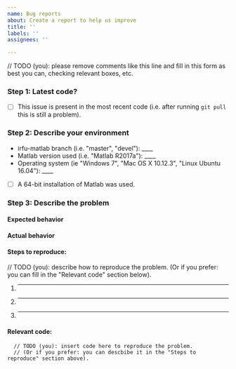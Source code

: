 ```yaml
---
name: Bug reports
about: Create a report to help us improve
title: ''
labels: ''
assignees: ''

---
```


// TODO (you): please remove comments like this line and fill in this form as best you can, checking relevant boxes, etc.

### Step 1: Latest code?
- [ ] This issue is present in the most recent code (i.e. after running ```git pull``` this is still a problem).


### Step 2: Describe your environment
 * irfu-matlab branch (i.e. "master", "devel"): ____
 * Matlab version used (i.e. "Matlab R2017a"): ____
 * Operating system (ie "Windows 7", "Mac OS X 10.12.3", "Linux Ubuntu 16.04"): ____
 - [ ] A 64-bit installation of Matlab was used.


### Step 3: Describe the problem

#### Expected behavior


#### Actual behavior


#### Steps to reproduce:
  // TODO (you): describe how to reproduce the problem. (Or if you prefer: you can fill in the "Relevant code" section below).
  1. _____
  2. _____
  3. _____

#### Relevant code:

  ```
    // TODO (you): insert code here to reproduce the problem.
    // (Or if you prefer: you can descbibe it in the "Steps to reproduce" section above).
  ```
